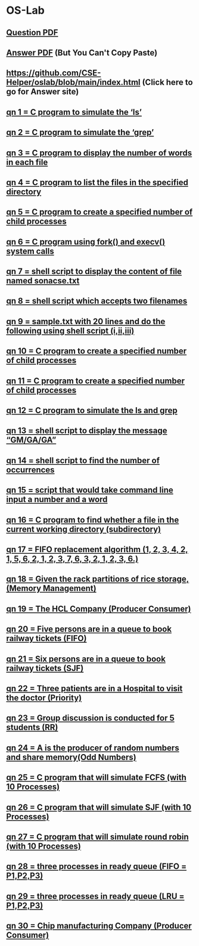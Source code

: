 # OS-Lab


## [Question PDF](https://github.com/CSE-Helper/oslab/blob/main/OS_Lab_QB.pdf)
## [Answer PDF](https://github.com/CSE-Helper/oslab/blob/main/OS_Lab_Practical_Pograms.pdf) (But You Can't Copy Paste)
## https://github.com/CSE-Helper/oslab/blob/main/index.html (Click here to go for Answer site)
## [qn 1 = C program to simulate the ‘ls’](https://github.com/CSE-Helper/oslab/blob/main/Codes/ex1.c)
## [qn 2 = C program to simulate the ‘grep’](https://github.com/CSE-Helper/oslab/blob/main/Codes/ex2.c)
## [qn 3 = C program to display the number of words in each file](https://github.com/CSE-Helper/oslab/blob/main/Codes/ex3.c)
## [qn 4 = C program to list the files in the specified directory](https://github.com/CSE-Helper/oslab/blob/main/Codes/ex4.c)
## [qn 5 = C program to create a specified number of child processes](https://github.com/CSE-Helper/oslab/blob/main/Codes/ex5.c)
## [qn 6 = C program using fork() and execv() system calls](https://github.com/CSE-Helper/oslab/blob/main/Codes/ex6.c)
## [qn 7 = shell script to display the content of file named sonacse.txt](https://github.com/CSE-Helper/oslab/blob/main/Codes/ex7.sh)
## [qn 8 = shell script which accepts two filenames](https://github.com/CSE-Helper/oslab/blob/main/Codes/ex8.sh)
## [qn 9 = sample.txt with 20 lines and do the following using shell script (i,ii,iii)](https://github.com/CSE-Helper/oslab/blob/main/Codes/ex9.sh)
## [qn 10 = C program to create a specified number of child processes](https://github.com/CSE-Helper/oslab/blob/main/Codes/ex5.c)
## [qn 11 = C program to create a specified number of child processes](https://github.com/CSE-Helper/oslab/blob/main/Codes/ex5.c)
## [qn 12 = C program to simulate the ls and grep](https://github.com/CSE-Helper/oslab/blob/main/Codes/ex12.c)
## [qn 13 = shell script to display the message “GM/GA/GA”](https://github.com/CSE-Helper/oslab/blob/main/Codes/ex13.sh)
## [qn 14 = shell script to find the number of occurrences](https://github.com/CSE-Helper/oslab/blob/main/Codes/ex14.sh)
## [qn 15 = script that would take command line input a number and a word](https://github.com/CSE-Helper/oslab/blob/main/Codes/ex15.sh)
## [qn 16 = C program to find whether a file in the current working directory (subdirectory)](https://github.com/CSE-Helper/oslab/blob/main/Codes/ex16.c)
## [qn 17 = FIFO replacement algorithm (1, 2, 3, 4, 2, 1, 5, 6, 2, 1, 2, 3, 7, 6, 3, 2, 1, 2, 3, 6.)](https://github.com/CSE-Helper/oslab/blob/main/Codes/ex17.c)
## [qn 18 = Given the rack partitions of rice storage, (Memory Management)](https://github.com/CSE-Helper/oslab/blob/main/Codes/ex18.c)
## [qn 19 = The HCL Company (Producer Consumer)](https://github.com/CSE-Helper/oslab/blob/main/Codes/ex19.c)
## [qn 20 = Five persons are in a queue to book railway tickets (FIFO)](https://github.com/CSE-Helper/oslab/blob/main/Codes/ex20.c)
## [qn 21 = Six persons are in a queue to book railway tickets (SJF)](https://github.com/CSE-Helper/oslab/blob/main/Codes/ex21.c)
## [qn 22 = Three patients are in a Hospital to visit the doctor (Priority)](https://github.com/CSE-Helper/oslab/blob/main/Codes/ex22.c)
## [qn 23 = Group discussion is conducted for 5 students (RR)](https://github.com/CSE-Helper/oslab/blob/main/Codes/ex23.c)
## [qn 24 = A is the producer of random numbers and share memory(Odd Numbers)](https://github.com/CSE-Helper/oslab/blob/main/Codes/ex24.c)
## [qn 25 = C program that will simulate FCFS (with 10 Processes)](https://github.com/CSE-Helper/oslab/blob/main/Codes/ex25.c)
## [qn 26 = C program that will simulate SJF (with 10 Processes)](https://github.com/CSE-Helper/oslab/blob/main/Codes/ex26.c)
## [qn 27 = C program that will simulate round robin (with 10 Processes)](https://github.com/CSE-Helper/oslab/blob/main/Codes/ex27.c)
## [qn 28 = three processes in ready queue (FIFO = P1,P2,P3)](https://github.com/CSE-Helper/oslab/blob/main/Codes/ex28.c)
## [qn 29 = three processes in ready queue (LRU = P1,P2,P3)](https://github.com/CSE-Helper/oslab/blob/main/Codes/ex29.c)
## [qn 30 = Chip manufacturing Company (Producer Consumer)](https://github.com/CSE-Helper/oslab/blob/main/Codes/ex30.c)
